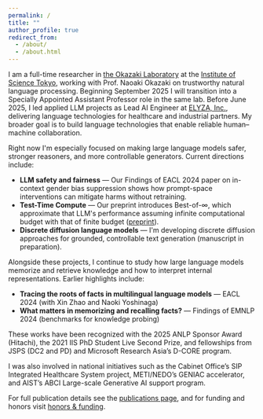 ```yaml
---
permalink: /
title: ""
author_profile: true
redirect_from: 
  - /about/
  - /about.html
---
```


I am a full-time researcher in <a href="https://www.nlp.c.titech.ac.jp/index.en.html">the Okazaki Laboratory</a> at the <a href="https://www.isct.ac.jp/en">Institute of Science Tokyo</a>, working with Prof. Naoaki Okazaki on trustworthy natural language processing. Beginning September 2025 I will transition into a Specially Appointed Assistant Professor role in the same lab. Before June 2025, I led applied LLM projects as Lead AI Engineer at <a href="https://elyza.co.jp/">ELYZA, Inc.</a>, delivering language technologies for healthcare and industrial partners. My broader goal is to build language technologies that enable reliable human–machine collaboration.

Right now I'm especially focused on making large language models safer, stronger reasoners, and more controllable generators. Current directions include:

- <strong>LLM safety and fairness</strong> — Our Findings of EACL 2024 paper on in-context gender bias suppression shows how prompt-space interventions can mitigate harms without retraining.
- <strong>Test-Time Compute</strong> — Our preprint introduces Best-of-∞, which approximate that LLM's performance assuming infinite computational budget with that of finite budget (<a href="https://arxiv.org/html/2509.21091">preprint</a>).
- <strong>Discrete diffusion language models</strong> — I'm developing discrete diffusion approaches for grounded, controllable text generation (manuscript in preparation).

Alongside these projects, I continue to study how large language models memorize and retrieve knowledge and how to interpret internal representations. Earlier highlights include:

- <strong>Tracing the roots of facts in multilingual language models</strong> — EACL 2024 (with Xin Zhao and Naoki Yoshinaga)
- <strong>What matters in memorizing and recalling facts?</strong> — Findings of EMNLP 2024 (benchmarks for knowledge probing)

These works have been recognized with the 2025 ANLP Sponsor Award (Hitachi), the 2021 IIS PhD Student Live Second Prize, and fellowships from JSPS (DC2 and PD) and Microsoft Research Asia’s D-CORE program. 

I was also involved in national initiatives such as the Cabinet Office’s SIP Integrated Healthcare System project, METI/NEDO’s GENIAC accelerator, and AIST’s ABCI Large-scale Generative AI support program.

For full publication details see the <a href="/publications/">publications page</a>, and for funding and honors visit <a href="/grants/">honors & funding</a>. 
